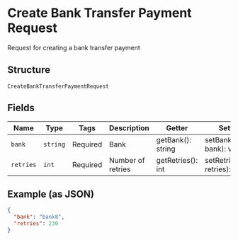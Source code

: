 
# Create Bank Transfer Payment Request

Request for creating a bank transfer payment

## Structure

`CreateBankTransferPaymentRequest`

## Fields

| Name | Type | Tags | Description | Getter | Setter |
|  --- | --- | --- | --- | --- | --- |
| `bank` | `string` | Required | Bank | getBank(): string | setBank(string bank): void |
| `retries` | `int` | Required | Number of retries | getRetries(): int | setRetries(int retries): void |

## Example (as JSON)

```json
{
  "bank": "bank8",
  "retries": 230
}
```

